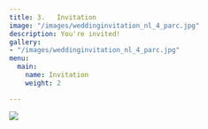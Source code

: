 ```yaml
---
title: 3.   Invitation
image: "/images/weddinginvitation_nl_4_parc.jpg"
description: You're invited!
gallery:
- "/images/weddinginvitation_nl_4_parc.jpg"
menu:
  main:
    name: Invitation
    weight: 2

---
```

![](/images/weddinginvitation_nl_4_parc.jpg)
